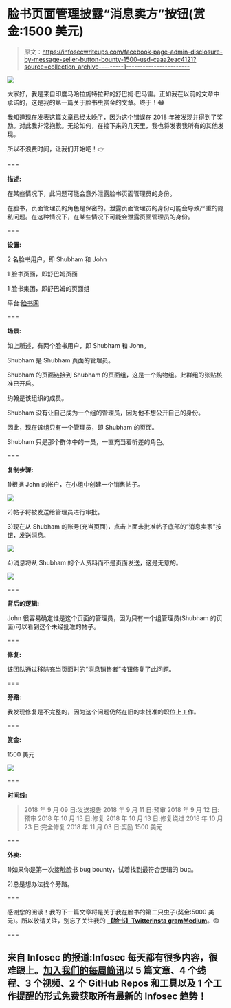 # 脸书页面管理披露“消息卖方”按钮(赏金:1500 美元)

> 原文：<https://infosecwriteups.com/facebook-page-admin-disclosure-by-message-seller-button-bounty-1500-usd-caaa2eac4121?source=collection_archive---------1----------------------->

![](img/d099a1b899bc203f3c5a80ad13f1fb1d.png)

大家好，我是来自印度马哈拉施特拉邦的舒巴姆·巴马雷。正如我在以前的文章中承诺的，这是我的第一篇关于脸书虫赏金的文章。终于！😂

我知道现在发表这篇文章已经太晚了，因为这个错误在 2018 年被发现并得到了奖励。对此我非常抱歉。无论如何，在接下来的几天里，我也将发表我所有的其他发现。

所以不浪费时间，让我们开始吧！👉

===

**描述:**

在某些情况下，此问题可能会意外泄露脸书页面管理员的身份。

在脸书，页面管理员的角色是保密的。泄露页面管理员的身份可能会导致严重的隐私问题。在这种情况下，在某些情况下可能会泄露页面管理员的身份。

===

**设置:**

2 名脸书用户，即 Shubham 和 John

1 脸书页面，即舒巴姆页面

1 脸书集团，即舒巴姆的页面组

平台:[脸书网](https://www.facebook.com)

===

**场景:**

如上所述，有两个脸书用户，即 Shubham 和 John。

Shubham 是 Shubham 页面的管理员。

Shubham 的页面链接到 Shubham 的页面组，这是一个购物组。此群组的张贴核准已开启。

约翰是该组织的成员。

Shubham 没有让自己成为一个组的管理员，因为他不想公开自己的身份。

因此，现在该组只有一个管理员，即 Shubham 的页面。

Shubham 只是那个群体中的一员，一直充当着听差的角色。

===

**复制步骤:**

1)根据 John 的帐户，在小组中创建一个销售帖子。

![](img/83208847c238606a49ba6ca575ad555c.png)

2)帖子将被发送给管理员进行审批。

3)现在从 Shubham 的账号(充当页面)，点击上面未批准帖子底部的“消息卖家”按钮，发送消息。

![](img/9be5460b2e809b110a637f0ded9f7a77.png)

4)消息将从 Shubham 的个人资料而不是页面发送，这是无意的。

![](img/39f00d10dd0555aace807e4e1dd6d024.png)

===

**背后的逻辑:**

John 很容易确定谁是这个页面的管理员，因为只有一个组管理员(Shubham 的页面)可以看到这个未经批准的帖子。

===

**修复:**

该团队通过移除充当页面时的“消息销售者”按钮修复了此问题。

===

**旁路:**

我发现修复是不完整的，因为这个问题仍然在旧的未批准的职位上工作。

===

**赏金:**

1500 美元

![](img/96e34405ca570c2f1a828531ccc842e3.png)

===

**时间线:**

> 2018 年 9 月 09 日:发送报告
> 2018 年 9 月 11 日:预审
> 2018 年 9 月 12 日:预审
> 2018 年 10 月 13 日:修复
> 2018 年 10 月 13 日:修复绕过
> 2018 年 10 月 23 日:完全修复
> 2018 年 11 月 03 日:奖励 1500 美元

===

**外卖:**

1)如果你是第一次接触脸书 bug bounty，试着找到最符合逻辑的 bug。

2)总是想办法找个旁路。

===

感谢您的阅读！我的下一篇文章将是关于我在脸书的第二只虫子(奖金:5000 美元)。所以敬请关注，别忘了关注我的 [**【脸书】**](http://facebook.com/theshubh77)[**Twitter**](http://twitter.com/theshubh77)[**insta gram**](http://instagram.com/theshubh77)[**Medium**](http://theshubh77.medium.com)。😊

===

## 来自 Infosec 的报道:Infosec 每天都有很多内容，很难跟上。[加入我们的每周简讯](https://weekly.infosecwriteups.com/)以 5 篇文章、4 个线程、3 个视频、2 个 GitHub Repos 和工具以及 1 个工作提醒的形式免费获取所有最新的 Infosec 趋势！